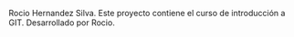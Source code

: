 Rocio Hernandez Silva.
Este proyecto contiene el curso de introducción a GIT.
Desarrollado por Rocio.
